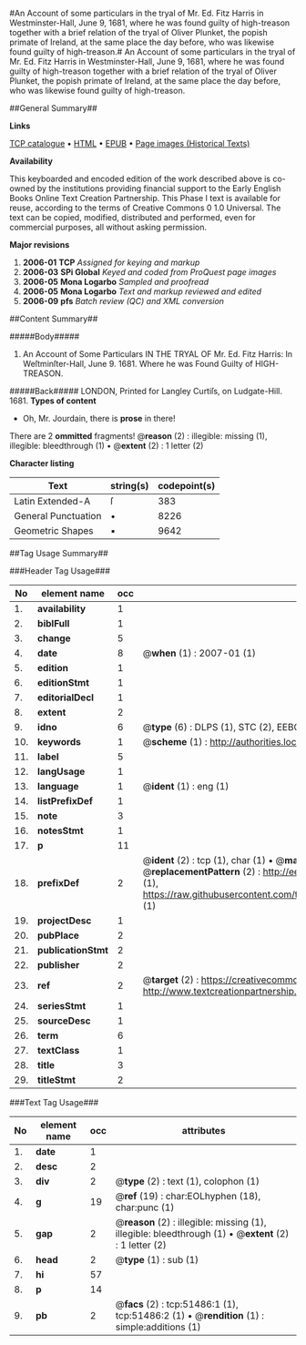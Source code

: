 #An Account of some particulars in the tryal of Mr. Ed. Fitz Harris in Westminster-Hall, June 9, 1681, where he was found guilty of high-treason together with a brief relation of the tryal of Oliver Plunket, the popish primate of Ireland, at the same place the day before, who was likewise found guilty of high-treason.#
An Account of some particulars in the tryal of Mr. Ed. Fitz Harris in Westminster-Hall, June 9, 1681, where he was found guilty of high-treason together with a brief relation of the tryal of Oliver Plunket, the popish primate of Ireland, at the same place the day before, who was likewise found guilty of high-treason.

##General Summary##

**Links**

[TCP catalogue](http://www.ota.ox.ac.uk/tcp/)  • 
[HTML](http://tei.it.ox.ac.uk/tcp/Texts-HTML/free/A24/A24656.html)  • 
[EPUB](http://tei.it.ox.ac.uk/tcp/Texts-EPUB/free/A24/A24656.epub) • 
[Page images (Historical Texts)](https://data.historicaltexts.jisc.ac.uk/view?pubId=eebo-11953909e&pageId=eebo-11953909e-51486-1)

**Availability**

This keyboarded and encoded edition of the
	       work described above is co-owned by the institutions
	       providing financial support to the Early English Books
	       Online Text Creation Partnership. This Phase I text is
	       available for reuse, according to the terms of Creative
	       Commons 0 1.0 Universal. The text can be copied,
	       modified, distributed and performed, even for
	       commercial purposes, all without asking permission.

**Major revisions**

1. __2006-01__ __TCP__ *Assigned for keying and markup*
1. __2006-03__ __SPi Global__ *Keyed and coded from ProQuest page images*
1. __2006-05__ __Mona Logarbo__ *Sampled and proofread*
1. __2006-05__ __Mona Logarbo__ *Text and markup reviewed and edited*
1. __2006-09__ __pfs__ *Batch review (QC) and XML conversion*

##Content Summary##

#####Body#####

1. An Account of Some Particulars IN THE TRYAL OF Mr. Ed. Fitz Harris: In Weſtminſter-Hall, June 9. 1681. Where he was Found Guilty of HIGH-TREASON.

#####Back#####
LONDON, Printed for Langley Curtiſs, on Ludgate-Hill. 1681.
**Types of content**

  * Oh, Mr. Jourdain, there is **prose** in there!

There are 2 **ommitted** fragments! 
 @__reason__ (2) : illegible: missing (1), illegible: bleedthrough (1)  •  @__extent__ (2) : 1 letter (2)

**Character listing**


|Text|string(s)|codepoint(s)|
|---|---|---|
|Latin Extended-A|ſ|383|
|General Punctuation|•|8226|
|Geometric Shapes|▪|9642|

##Tag Usage Summary##

###Header Tag Usage###

|No|element name|occ|attributes|
|---|---|---|---|
|1.|__availability__|1||
|2.|__biblFull__|1||
|3.|__change__|5||
|4.|__date__|8| @__when__ (1) : 2007-01 (1)|
|5.|__edition__|1||
|6.|__editionStmt__|1||
|7.|__editorialDecl__|1||
|8.|__extent__|2||
|9.|__idno__|6| @__type__ (6) : DLPS (1), STC (2), EEBO-CITATION (1), OCLC (1), VID (1)|
|10.|__keywords__|1| @__scheme__ (1) : http://authorities.loc.gov/ (1)|
|11.|__label__|5||
|12.|__langUsage__|1||
|13.|__language__|1| @__ident__ (1) : eng (1)|
|14.|__listPrefixDef__|1||
|15.|__note__|3||
|16.|__notesStmt__|1||
|17.|__p__|11||
|18.|__prefixDef__|2| @__ident__ (2) : tcp (1), char (1)  •  @__matchPattern__ (2) : ([0-9\-]+):([0-9IVX]+) (1), (.+) (1)  •  @__replacementPattern__ (2) : http://eebo.chadwyck.com/downloadtiff?vid=$1&page=$2 (1), https://raw.githubusercontent.com/textcreationpartnership/Texts/master/tcpchars.xml#$1 (1)|
|19.|__projectDesc__|1||
|20.|__pubPlace__|2||
|21.|__publicationStmt__|2||
|22.|__publisher__|2||
|23.|__ref__|2| @__target__ (2) : https://creativecommons.org/publicdomain/zero/1.0/ (1), http://www.textcreationpartnership.org/docs/. (1)|
|24.|__seriesStmt__|1||
|25.|__sourceDesc__|1||
|26.|__term__|6||
|27.|__textClass__|1||
|28.|__title__|3||
|29.|__titleStmt__|2||


###Text Tag Usage###

|No|element name|occ|attributes|
|---|---|---|---|
|1.|__date__|1||
|2.|__desc__|2||
|3.|__div__|2| @__type__ (2) : text (1), colophon (1)|
|4.|__g__|19| @__ref__ (19) : char:EOLhyphen (18), char:punc (1)|
|5.|__gap__|2| @__reason__ (2) : illegible: missing (1), illegible: bleedthrough (1)  •  @__extent__ (2) : 1 letter (2)|
|6.|__head__|2| @__type__ (1) : sub (1)|
|7.|__hi__|57||
|8.|__p__|14||
|9.|__pb__|2| @__facs__ (2) : tcp:51486:1 (1), tcp:51486:2 (1)  •  @__rendition__ (1) : simple:additions (1)|
